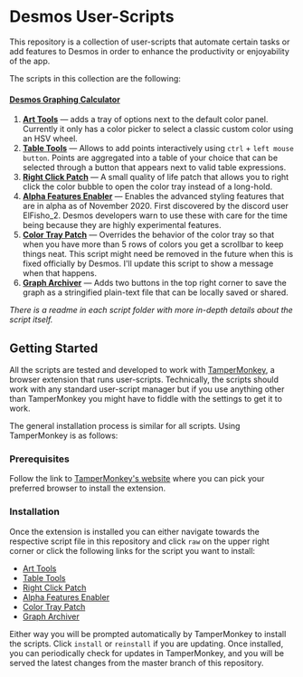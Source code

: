 # Desmos User-Scripts

This repository is a collection of user-scripts that automate certain tasks or add features to Desmos in order to enhance the productivity or enjoyability of the app.

The scripts in this collection are the following:

#### [Desmos Graphing Calculator](https://www.desmos.com/calculator)
1. **[Art Tools][arttoolsfolder]** — adds a tray of options next to the default color panel. Currently it only has a color picker to select a classic custom color using an HSV wheel.
1. **[Table Tools][tabletoolsfolder]** — Allows to add points interactively using `ctrl` + `left mouse button`. Points are aggregated into a table of your choice that can be selected through a button that appears next to valid table expressions.
1. **[Right Click Patch][rmbpatchfolder]** — A small quality of life patch that allows you to right click the color bubble to open the color tray instead of a long-hold.
1. **[Alpha Features Enabler][alphaenablerfolder]** — Enables the advanced styling features that are in alpha as of November 2020. First discovered by the discord user ElFisho_2. Desmos developers warn to use these with care for the time being because they are highly experimental features.
1. **[Color Tray Patch][traypatchfolder]** — Overrides the behavior of the color tray so that when you have more than 5 rows of colors you get a scrollbar to keep things neat. This script might need be removed in the future when this is fixed officially by Desmos. I'll update this script to show a message when that happens.
1. **[Graph Archiver][archivefolder]** — Adds two buttons in the top right corner to save the graph as a stringified plain-text file that can be locally saved or shared.

*There is a readme in each script folder with more in-depth details about the script itself.*

## Getting Started

All the scripts are tested and developed to work with [TamperMonkey](https://www.tampermonkey.net/), a browser extension that runs user-scripts. Technically, the scripts should work with any standard user-script manager but if you use anything other than TamperMonkey you might have to fiddle with the settings to get it to work.

The general installation process is similar for all scripts. Using TamperMonkey is as follows:

### Prerequisites

Follow the link to [TamperMonkey's website](https://www.tampermonkey.net/) where you can pick your preferred browser to install the extension.

### Installation

Once the extension is installed you can either navigate towards the respective script file in this repository and click `raw` on the upper right corner or click the following links for the script you want to install:

* [Art Tools][arttoolsraw]
* [Table Tools][tabletoolsraw]
* [Right Click Patch][rmbpatchraw]
* [Alpha Features Enabler][alphaenablerraw]
* [Color Tray Patch][traypatchraw]
* [Graph Archiver][archiveraw]

Either way you will be prompted automatically by TamperMonkey to install the scripts. Click `install` or `reinstall` if you are updating. Once installed, you can periodically check for updates in TamperMonkey, and you will be served the latest changes from the master branch of this repository.

[arttoolsfolder]: /art-tools-script
[tabletoolsfolder]: /table-tools-script
[rmbpatchfolder]: /right-click-patch
[alphaenablerfolder]: /alpha-feature-enabler
[traypatchfolder]: /tray-scroll-patch
[archivefolder]: /graph-archival-script
[arttoolsraw]: https://github.com/SlimRunner/desmos-scripts-addons/raw/master/art-tools-script/dgc-art-tools.user.js
[tabletoolsraw]: https://github.com/SlimRunner/desmos-scripts-addons/raw/master/table-tools-script/dgc-table-tools.user.js
[rmbpatchraw]: https://github.com/SlimRunner/desmos-scripts-addons/raw/master/right-click-patch/dcg-rmb-color.user.js
[alphaenablerraw]: https://github.com/SlimRunner/desmos-scripts-addons/raw/master/alpha-feature-enabler/dgc-alpha-enabler.user.js
[traypatchraw]: https://github.com/SlimRunner/desmos-scripts-addons/raw/master/tray-scroll-patch/dgc-scroll-patch.user.js
[archiveraw]: https://github.com/SlimRunner/desmos-scripts-addons/raw/master/graph-archival-script/dgc-graph-archive.user.js
